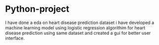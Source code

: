 # Python-project
I have done a eda on heart disease prediction dataset
i have developed a machine learning model using logistic regression algorithim for heart disease prediction using same dataset and created a gui for better user interface.
